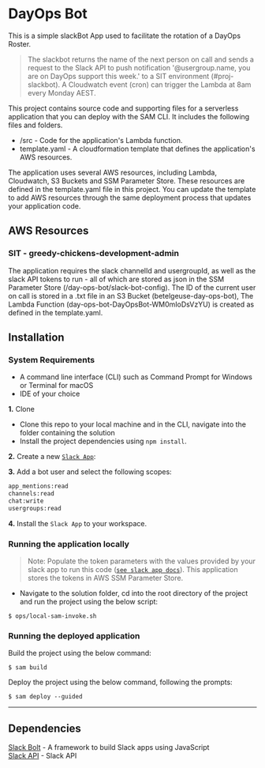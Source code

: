 # DayOps Bot

This is a simple slackBot App used to facilitate the rotation of a DayOps Roster.

> The slackbot returns the name of the next person on call and sends a request to the Slack API to push notification '@usergroup.name, you are on DayOps support this week.' to a SIT environment (#proj-slackbot). A Cloudwatch event (cron) can trigger the Lambda at 8am every Monday AEST.

This project contains source code and supporting files for a serverless application that you can deploy with the SAM CLI. It includes the following files and folders.

- /src - Code for the application's Lambda function.
- template.yaml - A cloudformation template that defines the application's AWS resources.

The application uses several AWS resources, including Lambda, Cloudwatch, S3 Buckets and SSM Parameter Store. These resources are defined in the template.yaml file in this project. You can update the template to add AWS resources through the same deployment process that updates your application code.

## AWS Resources

### SIT - greedy-chickens-development-admin

The application requires the slack channelId and usergroupId, as well as the slack API tokens to run - all of which are stored as json in the SSM Parameter Store (/day-ops-bot/slack-bot-config).
The ID of the current user on call is stored in a .txt file in an S3 Bucket (betelgeuse-day-ops-bot),
The Lambda Function (day-ops-bot-DayOpsBot-WM0mIoDsVzYU) is created as defined in the template.yaml.

## Installation

### System Requirements

- A command line interface (CLI) such as Command Prompt for Windows or Terminal for macOS
- IDE of your choice

**1.** Clone

- Clone this repo to your local machine and in the CLI, navigate into the folder containing the solution
- Install the project dependencies using `npm install`.

**2.** Create a new [`Slack App`](https://api.slack.com/apps):

**3.**
Add a bot user and select the following scopes:

```bash
app_mentions:read
channels:read
chat:write
usergroups:read
```

**4.** Install the `Slack App` to your workspace.

### Running the application locally

> Note: Populate the token parameters with the values provided by your slack app to run this code ([`see slack app docs`](https://api.slack.com/apps)). This application stores the tokens in AWS SSM Parameter Store.

- Navigate to the solution folder, cd into the root directory of the project and run the project using the below script:

```
$ ops/local-sam-invoke.sh
```

### Running the deployed application

Build the project using the below command:

```
$ sam build
```

Deploy the project using the below command, following the prompts:

```
$ sam deploy --guided
```

---

## Dependencies

[Slack Bolt](https://github.com/slackapi/bolt-js) - A framework to build Slack apps using JavaScript <br/>
[Slack API](https://api.slack.com/) - Slack API <br/>
